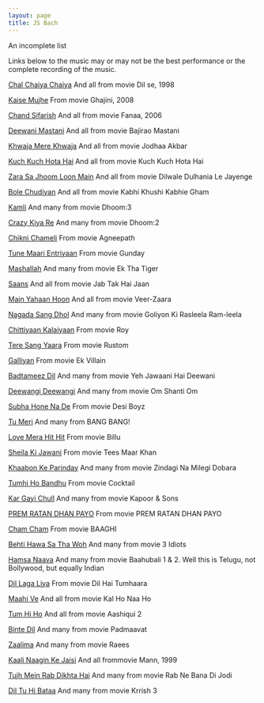 ```yaml
---
layout: page
title: JS Bach
---
```


An incomplete list

Links below to the music may or may not be the best performance or the complete recording of the music.

[Chal Chaiya Chaiya](https://youtu.be/APo73rlxWaE)
And all from movie Dil se, 1998

[Kaise Mujhe](https://youtu.be/uC1iJcYOyeY)
From movie Ghajini, 2008

[Chand Sifarish](https://youtu.be/zWEOx7TSM6I)
And all from movie Fanaa, 2006

[Deewani Mastani](https://youtu.be/h6lHUn20J5g)
And all from movie Bajirao Mastani

[Khwaja Mere Khwaja](https://youtu.be/4YbAaRFk70o)
And all from movie Jodhaa Akbar

[Kuch Kuch Hota Hai](https://youtu.be/S9DsCP9Th7Y)
And all from movie Kuch Kuch Hota Hai

[Zara Sa Jhoom Loon Main](https://youtu.be/kjUTs76Gnks)
And all from movie Dilwale Dulhania Le Jayenge

[Bole Chudiyan](https://youtu.be/IBvg3WeqP1U)
And all from movie Kabhi Khushi Kabhie Gham

[Kamli](https://youtu.be/C8kSrkz8Hz8)
And many from movie Dhoom:3

[Crazy Kiya Re](https://youtu.be/J2Bh68GTUOU)
And many from movie Dhoom:2

[Chikni Chameli](https://youtu.be/MQM7CNoAsBI)
From movie Agneepath

[Tune Maari Entriyaan](https://youtu.be/2I3NgxDAiqE)
From movie Gunday

[Mashallah](https://youtu.be/9_BUZaTcozs)
And many from movie Ek Tha Tiger

[Saans](https://youtu.be/VAt6TO2gdko)
And all from movie Jab Tak Hai Jaan

[Main Yahaan Hoon](https://youtu.be/m6Y8xEfyXTs)
And all from movie Veer-Zaara

[Nagada Sang Dhol](https://youtu.be/vK5E_aeBGYA)
And many from movie Goliyon Ki Rasleela Ram-leela

[Chittiyaan Kalaiyaan](https://youtu.be/zpsVpnvFfZQ)
From movie Roy

[Tere Sang Yaara](https://youtu.be/gIOea2pgfIo)
From movie Rustom

[Galliyan](https://youtu.be/FxAG_11PzCk)
From movie Ek Villain

[Badtameez Dil](https://youtu.be/II2EO3Nw4m0)
And many from movie Yeh Jawaani Hai Deewani

[Deewangi Deewangi](https://youtu.be/VzLG6OqOcn8)
And many from movie Om Shanti Om

[Subha Hone Na De](https://youtu.be/Y7G-tYRzwYY)
From movie Desi Boyz

[Tu Meri](https://youtu.be/YAOIbHBEvi0)
And many from BANG BANG!

[Love Mera Hit Hit](https://youtu.be/zG1CLCBNhpo)
From movie Billu

[Sheila Ki Jawani](https://youtu.be/ZTmF2v59CtI)
From movie Tees Maar Khan

[Khaabon Ke Parinday](https://youtu.be/R0XjwtP_iTY)
And many from movie Zindagi Na Milegi Dobara

[Tumhi Ho Bandhu](https://youtu.be/o1RducJbUdc)
From movie Cocktail

[Kar Gayi Chull](https://youtu.be/NTHz9ephYTw)
And many from movie Kapoor & Sons

[PREM RATAN DHAN PAYO](https://youtu.be/bPk9bSvQQoc)
From movie PREM RATAN DHAN PAYO

[Cham Cham](https://youtu.be/f6vY6tYvKGA)
From movie BAAGHI

[Behti Hawa Sa Tha Woh](https://youtu.be/ewvddSUEONQ)
And many from movie 3 Idiots

[Hamsa Naava](https://youtu.be/TXSoTzjliBA)
And many from movie Baahubali 1 & 2.  Well this is Telugu, not Bollywood, but equally Indian

[Dil Laga Liya](https://youtu.be/6qBdQzPnw4E)
From movie Dil Hai Tumhaara

[Maahi Ve](https://youtu.be/1BWdglekty0)
And all from movie Kal Ho Naa Ho

[Tum Hi Ho](https://youtu.be/IJq0yyWug1k)
And all from movie Aashiqui 2

[Binte Dil](https://youtu.be/9aoUpCXY7uk)
And many from movie Padmaavat

[Zaalima](https://youtu.be/lpdRqn6xwiM)
And many from movie Raees

[Kaali Naagin Ke Jaisi](https://youtu.be/O-Zmikkds8c)
And all frommovie  Mann, 1999

[Tujh Mein Rab Dikhta Hai](https://youtu.be/qoq8B8ThgEM)
And many from movie Rab Ne Bana Di Jodi

[Dil Tu Hi Bataa](https://youtu.be/Hievfejv90c)
And many from movie Krrish 3